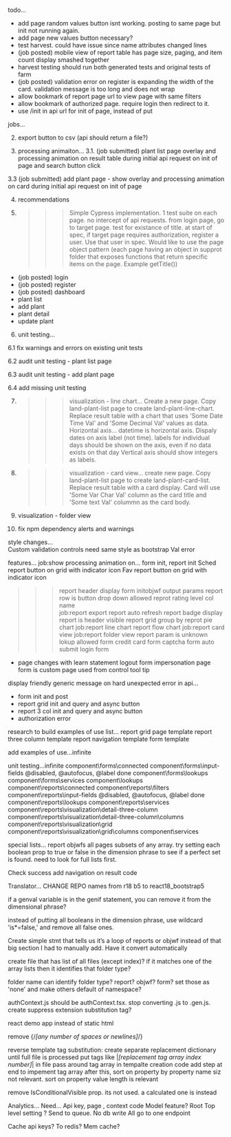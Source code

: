 
todo...        
- add page random values button isnt working. posting to same page but init not running again.
- add page new values button necessary?  
- test harvest. could have issue since name attributes changed lines         
- (job posted) mobile view of report table has page size, paging, and item count display smashed together 
- harvest testing should run both generated tests and original tests of farm 
- (job posted) validation error on register is expanding the width of the card. validation message is too long and does not wrap
- allow bookmark of report page url to view page with same filters
- allow bookmark of authorized page. require login then redirect to it.
- use /init in api url for init of page, instead of put
 

jobs... 

2. export button to csv (api should return a file?)

3. processing animaiton...
3.1. (job submitted) plant list page overlay and processing animation on result table during initial api request on init of page and search button click 

3.3 (job submitted) add plant page - show overlay and processing animation on card during initial api request on init of page

4. recommendations

5. >>>Simple Cypress implementation. 
    1 test suite on each page. no intercept of api requests. from login page, go to target page. test for existance of title. at start of spec, if target page requires authorization, register a user. Use that user in spec. Would like to use the page object pattern (each page having an object in supprot folder that exposes functions that return specific items on the page.  Example getTitle())
- (job posted) login
- (job posted) register
- (job posted) dashboard
- plant list
- add plant
- plant detail
- update plant

6. unit testing...

6.1 fix warnings and errors on existing unit tests

6.2 audit unit testing - plant list page

6.3 audit unit testing - add plant page

6.4 add missing unit testing


7. >>>visualization - line chart...
Create a new page.  Copy land-plant-list page to create land-plant-line-chart.  Replace result table with a chart that uses 'Some Date Time Val' and 'Some Decimal Val' values as data. 
Horizontal axis... datetime is horizontal axis. Dispaly dates on axis label (not time). labels for individual days should be shown on the axis, even if no data exists on that day
Vertical axis should show integers as labels. 

8. >>>visualization - card view...
create new page. Copy land-plant-list page to create land-plant-card-list. Replace result table with a card display.  Card will use 'Some Var Char Val' column as the card title and 'Some text Val' colummn as the card body. 

9. visualization - folder view

10. fix npm dependency alerts and warnings 



style changes...   
Custom validation controls need same style as bootstrap Val error  

features...
job:show processing animation on... form init, report init 
Sched report button on grid with indicator icon
Fav report button on grid with indicator icon 
>>>report header display form initobjwf output params
report row is button drop down allowed
reprot rating level col name  
job:report export 
report auto refresh
report badge display
>>>report is header visible
report grid group by
reprot pie chart
job:report line chart
report flow chart
job:report card view
job:report folder view
>>>report param is unknown lokup allowed
form credit card
form captcha
form auto submit 
login form 
- page changes with learn statement
logout form
impersonation page
form is custom page used
from control tool tip  

display friendly generic message on hard unexpected error in api... 
- form init and post 
- report grid init and query and async button
- report 3 col init and query and async button
- authorization error


research to build examples of use list...
report grid page template
report three column template
report navigation template
form template

add examples of use...infinite
 
 
unit testing...infinite
component\forms\connected
component\forms\input-fields @disabled, @autofocus, @label done
component\forms\lookups
component\forms\services
component\lookups
component\reports\connected
component\reports\filters
component\reports\input-fields  @disabled, @autofocus, @label done
component\reports\lookups
component\reports\services
component\reports\visualization\detail-three-column
component\reports\visualization\detail-three-column\columns
component\reports\visualization\grid
component\reports\visualization\grid\columns
component\services
  

special lists...
report
objwfs
all pages 
subsets of any array. try setting each boolean prop to true or false in the dimension phrase to see if a perfect set is found. need to look for full lists first. 
  
  
Check success add navigation on result code 



Translator… 
CHANGE REPO names from r18 b5 to react18_bootstrap5


if a genval variable is in the genif statement, you can remove it from the dimensional phrase?

instead of putting all booleans in the dimension phrase, use wildcard 'is*=false,' and remove all false ones.  

Create simple stmt that tells us it’s a loop of reports or objwf instead of that big section I had to manually add. Have it convert automatically
 
create file that has list of all files (except index)?  if it matches one of the array lists then it identifies that folder type?

folder name can identify folder type? report? objwf? form? set those as 'none' and make others default of namespace?


authContext.js should be authContext.tsx. stop converting .js to .gen.js. create suppress extension substitution tag?

react demo app instead of static html

remove {/*[any number of spaces or newlines]*/}

reverse template tag substitution: 
create separate replacement dictionary until full file is processed
put tags like |*[replacement tag array index number]*| in file
pass around tag array in tempalte creation code
add step at end to impement tag array
after this, sort on property by property name siz not relevant. 
sort on property value length is relevant

remove IsConditionalVisible prop. its not used. a calculated one is instead

Analytics…
Need… Api key, page , context code
Model feature?
Root Top level setting ?
Send to queue. No db write
All go to one endpoint


Cache api keys? To redis? Mem cache?


